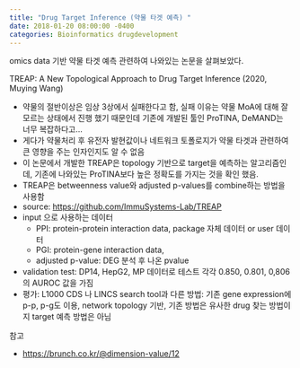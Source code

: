 ```yaml
---
title: "Drug Target Inference (약물 타겟 예측) "
date: 2018-01-20 08:00:00 -0400
categories: Bioinformatics drugdevelopment
---
```


omics data 기반 약물 타겟 예측 관련하여 나와있는 논문을 살펴보았다.

TREAP: A New Topological Approach to Drug Target Inference (2020, Muying Wang)

- 약물의 절반이상은 임상 3상에서 실패한다고 함, 실패 이유는 약물 MoA에 대해 잘 모르는 상태에서 진행 했기 때문인데 기존에 개발된 툴인 ProTINA, DeMAND는 너무 복잡하다고...
- 게다가 약물처리 후 유전자 발현값이나 네트워크 토폴로지가 약물 타겟과 관련하여 큰 영향을 주는 인자인지도 알 수 없음
- 이 논문에서 개발한 TREAP은 topology 기반으로 target을 예측하는 알고리즘인데, 기존에 나와있는 ProTINA보다 높은 정확도를 가지는 것을 확인 했음.
- TREAP은 betweenness value와 adjusted p-values를 combine하는 방법을 사용함
- source: https://github.com/ImmuSystems-Lab/TREAP
- input 으로 사용하는 데이터
    - PPI: protein-protein interaction data, package 자체 데이터 or user 데이터 
    - PGI: protein-gene interaction data, 
    - adjusted p-value: DEG 분석 후 나온 pvalue
- validation test: DP14, HepG2, MP 데이터로 테스트 각각 0.850, 0.801, 0,806 의 AUROC 값을 가짐
- 평가: L1000 CDS 나 LINCS search tool과 다른 방법: 기존 gene expression에 p-p, p-g도 이용, network topology 기반, 기존 방법은 유사한 drug 찾는 방법이지 target 예측 방법은 아님

참고
- https://brunch.co.kr/@dimension-value/12
